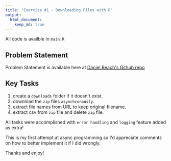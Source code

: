 ```yaml
---
title: "Exercise #1 - Downloading Files with R"
output: 
  html_document:
    keep_md: true
---
```


All code is availble in `main.R`

## Problem Statement

Problem Statement is available here at  [Daniel Beach's Github repo](https://github.com/danielbeach/data-engineering-practice/tree/main/Exercises/Exercise-1)

## Key Tasks 

1. create a `downloads` folder if it doesn't exist.
2. download the `zip` files `asynchronously`.
3. extract file names from URL to keep original filename.
4. extract csv from `zip` file and delete `zip` file.

All tasks were accomplished with `error handling` and `logging` feature added as extra!

This is my first attempt at async programming so I'd appreciate comments on how to better implement it if I did wrongly.

Thanks and enjoy!
